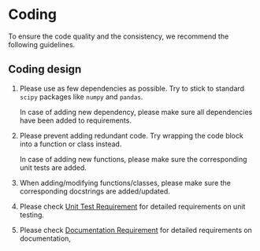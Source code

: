 # Coding

To ensure the code quality and the consistency, we recommend the following guidelines.

## Coding design

1. Please use as few dependencies as possible. Try to stick to standard `scipy` packages
   like `numpy` and `pandas`.

   In case of adding new dependency, please make sure all dependencies have been added
   to requirements.

1. Please prevent adding redundant code. Try wrapping the code block into a function or
   class instead.

   In case of adding new functions, please make sure the corresponding unit tests are
   added.

1. When adding/modifying functions/classes, please make sure the corresponding
   docstrings are added/updated.

1. Please check [Unit Test Requirement](test.html) for detailed requirements on unit
   testing.

1. Please check [Documentation Requirement](docs.html) for detailed requirements on
   documentation,
